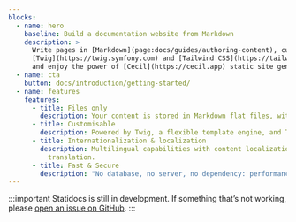 ```yaml
---
blocks:
  - name: hero
    baseline: Build a documentation website from Markdown
    description: >
      Write pages in [Markdown](page:docs/guides/authoring-content), customize templates with 
      [Twig](https://twig.symfony.com) and [Tailwind CSS](https://tailwindcss.com), 
      and enjoy the power of [Cecil](https://cecil.app) static site generator.
  - name: cta
    button: docs/introduction/getting-started/
  - name: features
    features:
      - title: Files only
        description: Your content is stored in Markdown flat files, with a front matter.
      - title: Customisable
        description: Powered by Twig, a flexible template engine, and Tailwind CSS.
      - title: Internationalization & localization
        description: Multilingual capabilities with content localization and templates
          translation.
      - title: Fast & Secure
        description: "No database, no server, no dependency: performance and security."
---
```

:::important
Statidocs is still in development. If something that’s not working, please [open an issue on GitHub](https://github.com/Cecilapp/statidocs/issues/new/choose).
:::
